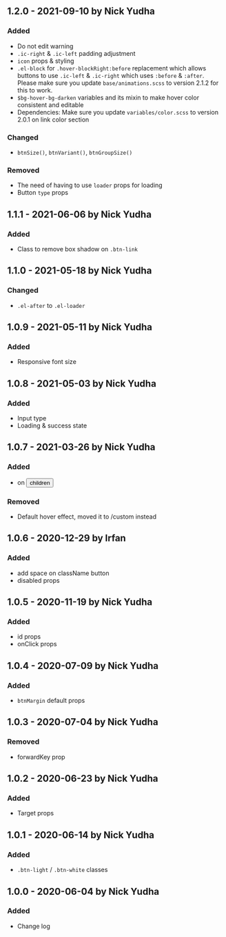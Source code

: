 ## 1.2.0 - 2021-09-10 by Nick Yudha

### Added

- Do not edit warning
- `.ic-right` & `.ic-left` padding adjustment
- `icon` props & styling
- `.el-block` for `.hover-blockRight:before` replacement which allows buttons to use `.ic-left` & `.ic-right` which uses `:before` & `:after`. Please make sure you update `base/animations.scss` to version 2.1.2 for this to work.
- `$bg-hover-bg-darken` variables and its mixin to make hover color consistent and editable
- Dependencies: Make sure you update `variables/color.scss` to version 2.0.1 on link color section

### Changed

- `btnSize()`, `btnVariant()`, `btnGroupSize()`

### Removed

- The need of having to use `loader` props for loading
- Button `type` props

## 1.1.1 - 2021-06-06 by Nick Yudha

### Added

- Class to remove box shadow on `.btn-link`

## 1.1.0 - 2021-05-18 by Nick Yudha

### Changed

- `.el-after` to `.el-loader`

## 1.0.9 - 2021-05-11 by Nick Yudha

### Added

- Responsive font size

## 1.0.8 - 2021-05-03 by Nick Yudha

### Added

- Input type
- Loading & success state

## 1.0.7 - 2021-03-26 by Nick Yudha

### Added

- <span> on <button> children

### Removed

- Default hover effect, moved it to /custom instead

## 1.0.6 - 2020-12-29 by Irfan

### Added

- add space on className button
- disabled props

## 1.0.5 - 2020-11-19 by Nick Yudha

### Added

- id props
- onClick props

## 1.0.4 - 2020-07-09 by Nick Yudha

### Added

- `btnMargin` default props

## 1.0.3 - 2020-07-04 by Nick Yudha

### Removed

- forwardKey prop

## 1.0.2 - 2020-06-23 by Nick Yudha

### Added

- Target props

## 1.0.1 - 2020-06-14 by Nick Yudha

### Added

- `.btn-light` / `.btn-white` classes

## 1.0.0 - 2020-06-04 by Nick Yudha

### Added

- Change log
